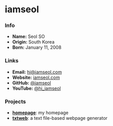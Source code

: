 # iamseol

### Info

- **Name:** Seol SO
- **Origin:** South Korea
- **Born:** January 11, 2008

### Links

- **Email:** [hi@iamseol.com](mailto:hi@iamseol.com)
- **Website:** [iamseol.com](https://iamseol.com)
- **GitHub:** [@iamseol](https://github.com/iamseol)
- **YouTube:** [@hi_iamseol](https://youtube.com/@hi_iamseol)

### Projects

- [**homepage**](https://github.com/iamseol/homepage): my homepage
- [**txtweb**](https://github.com/iamseol/txtweb): a text file-based webpage generator
